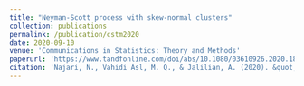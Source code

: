 ```yaml
---
title: "Neyman-Scott process with skew-normal clusters"
collection: publications
permalink: /publication/cstm2020
date: 2020-09-10
venue: 'Communications in Statistics: Theory and Methods'
paperurl: 'https://www.tandfonline.com/doi/abs/10.1080/03610926.2020.1819324'
citation: 'Najari, N., Vahidi Asl, M. Q., & Jalilian, A. (2020). &quot;Neyman-Scott process with skew-normal clusters&quot;. <i>Communications in Statistics-Theory and Methods</i>, 1-20.'
---
```

